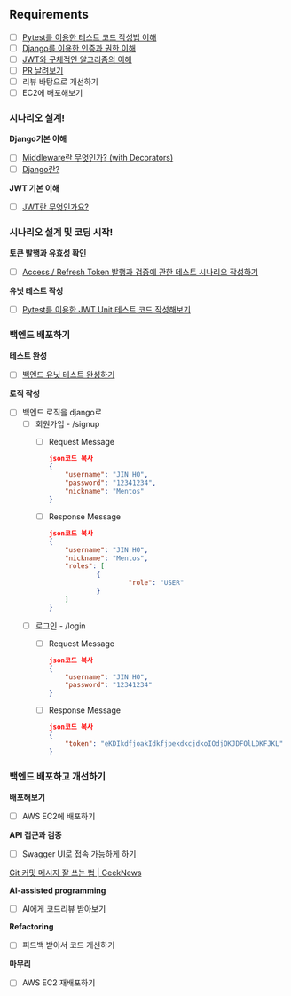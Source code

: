 ## Requirements

- [ ]  [Pytest를 이용한 테스트 코드 작성법 이해](./Django/Pytest.md)
- [ ]  [Django를 이용한 인증과 권한 이해](./Django/인증과권한.md)
- [ ]  [JWT와 구체적인 알고리즘의 이해](./Django/JWT.md)
- [ ]  [PR 날려보기](./Django/PR.md)
- [ ]  리뷰 바탕으로 개선하기
- [ ]  EC2에 배포해보기

### 시나리오 설계!

**Django기본 이해**

- [ ]  [Middleware란 무엇인가? (with Decorators)](./Django/Middleware.md)
- [ ]  [Django란?](./Django/django.md)

**JWT 기본 이해**

- [ ]  [JWT란 무엇인가요?](./Django/JWTcode.md)

### 시나리오 설계 및 코딩 시작!

**토큰 발행과 유효성 확인**

- [ ]  [Access / Refresh Token 발행과 검증에 관한 테스트 시나리오 작성하기](./Django/token.md)

**유닛 테스트 작성**

- [ ]  [Pytest를 이용한 JWT Unit 테스트 코드 작성해보기](./Django/testToken.md)

### 백엔드 배포하기

**테스트 완성**

- [ ]  [백엔드 유닛 테스트 완성하기](./Django/viewtest.md)

**로직 작성**

- [ ]  백엔드 로직을 django로
    - [ ]  회원가입 - /signup
        - [ ]  Request Message
            
            ```json
            json코드 복사
            {
            	"username": "JIN HO",
            	"password": "12341234",
            	"nickname": "Mentos"
            }
            
            ```
            
        - [ ]  Response Message
            
            ```json
            json코드 복사
            {
            	"username": "JIN HO",
            	"nickname": "Mentos",
            	"roles": [
            			{
            					"role": "USER"
            			}
            	]
            }
            
            ```
            
    - [ ]  로그인 - /login
        - [ ]  Request Message
            
            ```json
            json코드 복사
            {
            	"username": "JIN HO",
            	"password": "12341234"
            }
            
            ```
            
        - [ ]  Response Message
            
            ```json
            json코드 복사
            {
            	"token": "eKDIkdfjoakIdkfjpekdkcjdkoIOdjOKJDFOlLDKFJKL"
            }
            
            ```
            

### 백엔드 배포하고 개선하기

**배포해보기**

- [ ]  AWS EC2에 배포하기

**API 접근과 검증**

- [ ]  Swagger UI로 접속 가능하게 하기

[Git 커밋 메시지 잘 쓰는 법 | GeekNews](https://news.hada.io/topic?id=9178&utm_source=slack&utm_medium=bot&utm_campaign=TQ595477U)

**AI-assisted programming**

- [ ]  AI에게 코드리뷰 받아보기

**Refactoring**

- [ ]  피드백 받아서 코드 개선하기

**마무리**

- [ ]  AWS EC2 재배포하기
